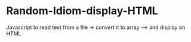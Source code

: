 # Random-Idiom-display-HTML
Javascript to read text from a file -> convert it to array --> and display on HTML

